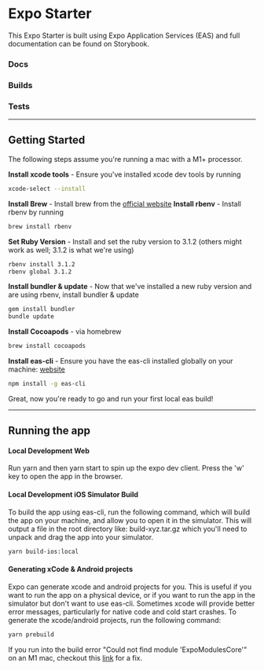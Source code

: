 # Expo Starter

This Expo Starter is built using Expo Application Services (EAS) and full documentation can be found on Storybook.

### Docs

### Builds

### Tests

---

## Getting Started

The following steps assume you're running a mac with a M1+ processor.

**Install xcode tools** - Ensure you've installed xcode dev tools by running

```bash
xcode-select --install
```

**Install Brew** - Install brew from the [official website](https://brew.sh/)
**Install rbenv** - Install rbenv by running

```bash
brew install rbenv
```

**Set Ruby Version** - Install and set the ruby version to 3.1.2 (others might work as well; 3.1.2 is what we're using)

```bash
rbenv install 3.1.2
rbenv global 3.1.2
```

**Install bundler & update** - Now that we've installed a new ruby version and are using rbenv, install bundler & update

```bash
gem install bundler
bundle update
```

**Install Cocoapods** - via homebrew

```bash
brew install cocoapods
```

**Install eas-cli** - Ensure you have the eas-cli installed globally on your machine: [website](https://docs.expo.dev/build/setup/)

```bash
npm install -g eas-cli
```

Great, now you're ready to go and run your first local eas build!

---

## Running the app

#### Local Development Web

Run yarn and then yarn start to spin up the expo dev client. Press the 'w' key to open the app in the browser.

#### Local Development iOS Simulator Build

To build the app using eas-cli, run the following command, which will build the app on your machine, and allow you to open it in the simulator. This will output a file in the root directory like: build-xyz.tar.gz which you'll need to unpack and drag the app into your simulator.

```bash
yarn build-ios:local
```

#### Generating xCode & Android projects

Expo can generate xcode and android projects for you. This is useful if you want to run the app on a physical device, or if you want to run the app in the simulator but don't want to use eas-cli. Sometimes xcode will provide better error messages, particularly for native code and cold start crashes. To generate the xcode/android projects, run the following command:

```bash
yarn prebuild
```

If you run into the build error "Could not find module 'ExpoModulesCore'" on an M1 mac, checkout this [link](https://github.com/expo/expo/issues/15800#issuecomment-1239946164) for a fix.
